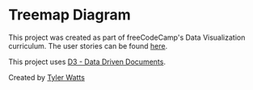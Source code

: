 Treemap Diagram
===============

This project was created as part of freeCodeCamp's Data Visualization curriculum.
The user stories can be found [here](https://learn.freecodecamp.org/data-visualization/data-visualization-projects/visualize-data-with-a-treemap-diagram).

This project uses [D3 - Data Driven Documents](https://d3js.org/).

Created by [Tyler Watts](https://github.com/warpfox)